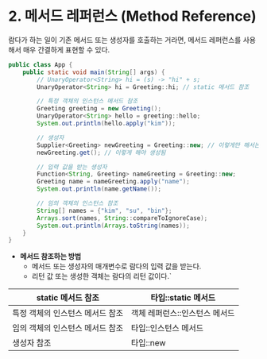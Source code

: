 # 2. 메서드 레퍼런스 (Method Reference)

람다가 하는 일이 기존 메서드 또는 생성자를 호출하는 거라면, 메서드 레퍼런스를 사용해서 매우 간결하게 표현할 수 있다.

```java
public class App {
    public static void main(String[] args) {
        // UnaryOperator<String> hi = (s) -> "hi" + s;
        UnaryOperator<String> hi = Greeting::hi; // static 메서드 참조

        // 특정 객체의 인스턴스 메서드 참조
        Greeting greeting = new Greeting();
        UnaryOperator<String> hello = greeting::hello;
        System.out.println(hello.apply("kim"));

        // 생성자
        Supplier<Greeting> newGreeting = Greeting::new; // 이렇게만 해서는 아무런 일도 벌어지지 않음
        newGreeting.get(); // 이렇게 해야 생성됨

        // 입력 값을 받는 생성자
        Function<String, Greeting> nameGreeting = Greeting::new;
        Greeting name = nameGreeting.apply("name");
        System.out.println(name.getName());

        // 임의 객체의 인스턴스 참조
        String[] names = {"kim", "su", "bin"};
        Arrays.sort(names, String::compareToIgnoreCase);
        System.out.println(Arrays.toString(names));
    }
}
```

- **메서드 참조하는 방법**
  - 메서드 또는 생성자의 매개변수로 람다의 입력 값을 받는다.
  - 리턴 값 또는 생성한 객체는 람다의 리턴 값이다.`

| static 메서드 참조 | 타입::static 메서드 |
| --- | --- |
| 특정 객체의 인스턴스 메서드 참조 | 객체 레퍼런스::인스턴스 메서드 |
| 임의 객체의 인스턴스 메서드 참조 | 타입::인스턴스 메서드 |
| 생성자 참조 | 타입::new |


